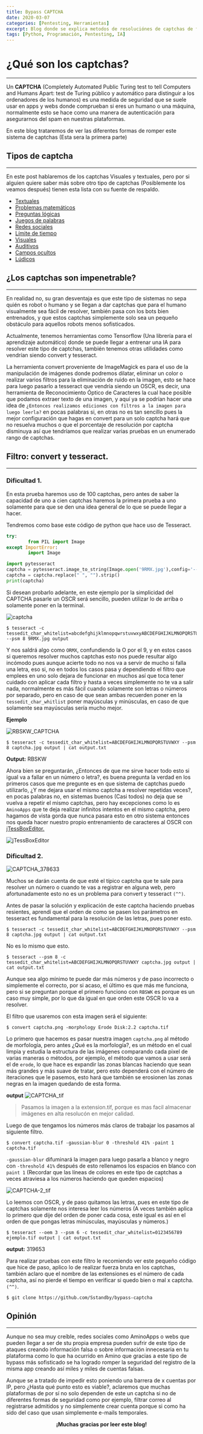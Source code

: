 ```yaml
---
title: Bypass CAPTCHA
date: 2020-03-07
categories: [Pentesting, Herramientas]
excerpt: Blog donde se explica metodos de resoluciónes de captchas de forma automatica
tags: [Python, Programación, Pentesting, IA]
---
```


# ¿Qué son los captchas?
----

Un **CAPTCHA** (Completely Automated Public Turing test to tell Computers and Humans Apart: test de Turing público y automático para distinguir a los ordenadores de los humanos) es una medida de seguridad que se suele usar en apps y webs donde comprueban si eres un humano o una máquina, normalmente esto se hace como una manera de autenticación para asegurarnos del spam en nuestras plataformas.

En este blog trataremos de ver las diferentes formas de romper este sistema de captchas (Esta sera la primera parte)

## Tipos de captcha 

---
 
En este post hablaremos de los captchas Visuales y textuales, pero por si alguien quiere saber más sobre otro tipo de captchas (Posiblemente los veamos después) tienen esta lista con su fuente de respaldo.
 
- [Textuales](https://ayudaleyprotecciondatos.es/2021/08/16/codigo-captcha/#Textuales "Textuales")
- [Problemas matemáticos](https://ayudaleyprotecciondatos.es/2021/08/16/codigo-captcha/#Problemas_matematicos "Problemas matemáticos")
- [Preguntas lógicas](https://ayudaleyprotecciondatos.es/2021/08/16/codigo-captcha/#Preguntas_logicas "Preguntas lógicas")
- [Juegos de palabras](https://ayudaleyprotecciondatos.es/2021/08/16/codigo-captcha/#Juegos_de_palabras "Juegos de palabras")
- [Redes sociales](https://ayudaleyprotecciondatos.es/2021/08/16/codigo-captcha/#Redes_sociales "Redes sociales")
- [Límite de tiempo](https://ayudaleyprotecciondatos.es/2021/08/16/codigo-captcha/#Limite_de_tiempo "Límite de tiempo") 
- [Visuales](https://ayudaleyprotecciondatos.es/2021/08/16/codigo-captcha/#Visuales "Visuales")
- [Auditivos](https://ayudaleyprotecciondatos.es/2021/08/16/codigo-captcha/#Auditivos "Auditivos")
- [Campos ocultos](https://ayudaleyprotecciondatos.es/2021/08/16/codigo-captcha/#Campos_ocultos "Campos ocultos") 
- [Lúdicos](https://ayudaleyprotecciondatos.es/2021/08/16/codigo-captcha/#Ludicos "Lúdicos")
 
## ¿Los captchas son impenetrable? 
--- 

En realidad no, su gran desventaja es que este tipo de sistemas no sepa quién es robot o humano y se llegan a dar captchas que para el humano visualmente sea fácil de resolver, también pasa con los bots bien entrenados, y que estos captchas simplemente solo sea un pequeño obstáculo para aquellos robots menos sofisticados. 

Actualmente, tenemos herramientas como Tensorflow (Una librería para el aprendizaje automático) donde se puede llegar a entrenar una IA para resolver este tipo de captchas, también tenemos otras utilidades como vendrían siendo convert y tesseract. 

La herramienta convert proveniente de ImageMagick es para el uso de la manipulación de imágenes donde podremos dilatar, eliminar un color o realizar varios filtros para la eliminación de ruido en la imagen, esto se hace para luego pasarlo a tesseract que vendría siendo un OSCR, es decir, una herramienta de Reconocimiento Óptico de Caracteres la cual hace posible que podamos extraer texto de una imagen, y aquí ya se podrían hacer una idea de `¿Entonces realizamos ediciones con filtros a la imagen para luego leerla?` en pocas palabras si, en otras no es tan sencillo pues la mejor configuración que hagas en convert para un solo captcha hará que no resuelva muchos o que el porcentaje de resolución por captcha disminuya así que tendríamos que realizar varias pruebas en un enumerado rango de captchas.

## Filtro: convert y tesseract. 

---

### Dificultad 1. 

En esta prueba haremos uso de 100 captchas, pero antes de saber la capacidad de uno a cien captchas haremos la primera prueba a uno solamente para que se den una idea general de lo que se puede llegar a hacer. 

Tendremos como base este código de python que hace uso de Tesseract.

```python
try:
        from PIL import Image
except ImportError:
        import Image

import pytesseract
captcha = pytesseract.image_to_string(Image.open('9RMX.jpg'),config='--psm 8 -c tessedit_char_whitelist=0123456789abcdfghijkmnlopqrsturstuvwxyz')
captcha = captcha.replace(" ", "").strip()
print(captcha)
```

Si desean probarlo adelante, en este ejemplo por la simplicidad del CAPTCHA pasarle un OSCR será sencillo, pueden utilizar lo de arriba o solamente poner en la terminal.

![captcha](/assets/img/post/29/9RMX.jpg)

```console
$ tesseract -c tessedit_char_whitelist=abcdefghijklmnopqwrstuvwxyABCDEFGHIJKLMNOPQRSTUVWXY1234567890 --psm 8 9RMX.jpg output
```

Y nos saldrá algo como `ORMX`, confundiendo la O por el 9, y en estos casos si queremos resolver muchos captchas esto nos puede resultar algo incómodo pues aunque acierte todo no nos va a servir de mucho si falla una letra, eso si, no en todos los casos pasa y dependiendo el filtro que emplees en uno solo dejara de funcionar en muchos así que toca tener cuidado con aplicar cada filtro y hasta a veces simplemente no te va a salir nada, normalmente es más fácil cuando solamente son letras o números por separado, pero en caso de que sean ambas recuerden poner en la `tessedit_char_whitlist` poner mayúsculas y minúsculas, en caso de que solamente sea mayúsculas sería mucho mejor.

**Ejemplo**

![RBSKW_CAPTCHA](/assets/img/post/29/RBSKW.jpg)

```console
$ tesseract -c tessedit_char_whitelist=ABCDEFGHIJKLMNOPQRSTUVWXY --psm 8 captcha.jpg output | cat output.txt 
```

**Output:** RBSKW

Ahora bien se preguntarán, ¿Entonces de que me sirve hacer todo esto si igual va a fallar en un número o letra?, es buena pregunta la verdad en los primeros casos que me pregunte es en que sistema de captchas puedo utilizarlo, ¿Y me dejara usar el mismo captcha a resolver repetidas veces?, en pocas palabras no, en sistemas buenos (Casi todos) no deja que se vuelva a repetir el mismo captchas, pero hay excepciones como lo es `AminoApps` que te deja realizar infinitos intentos en el mismo captcha, pero hagamos de vista gorda que nunca pasara esto en otro sistema entonces nos queda hacer nuestro propio entrenamiento de caracteres al OSCR con [jTessBoxEditor.](http://vietocr.sourceforge.net/training.html)

![jTessBoxEditor](/assets/img/post/29/jTessBoxEditor.png)

### Dificultad 2.

![CAPTCHA_378633](/assets/img/post/29/378633.png)

Muchos se darán cuenta de que esté el típico captcha que te sale para resolver un número o cuando te vas a registrar en alguna web, pero afortunadamente esto no es un problema para convert y tesseract `(^^)`.

Antes de pasar la solución y explicación de este captcha haciendo pruebas resientes, aprendí que el orden de como se pasen los parámetros en tesseract es fundamental para la resolución de las letras, pues poner esto.

```console
$ tesseract -c tessedit_char_whitelist=ABCDEFGHIJKLMNOPQRSTUVWXY --psm 8 captcha.jpg output | cat output.txt 
```

No es lo mismo que esto.

```console
$ tesseract --psm 8 -c tessedit_char_whitelist=ABCDEFGHIJKLMNOPQRSTUVWXY captcha.jpg output | cat output.txt 
```

Aunque sea algo mínimo te puede dar más números y de paso incorrecto o simplemente el correcto, por si acaso, el último es que más me funciona, pero si se preguntan porque el primero funciono con `RBSWK` es porque es un caso muy simple, por lo que da igual en que orden este OSCR lo va a resolver.

El filtro que usaremos con esta imagen será el siguiente:

```console
$ convert captcha.png -morphology Erode Disk:2.2 captcha.tif   
```

Lo primero que hacemos es pasar nuestra imagen `captcha.png` al método de morfología, pero antes ¿Qué es la morfología?, es un método en el cual limpia y estudia la estructura de las imágenes comparando cada pixel de varias maneras o métodos, por ejemplo, el método que vamos a usar será el de `erode`, lo que hace es expandir las zonas blancas haciendo que sean más grandes y más suave de tratar, pero esto dependerá con el número de iteraciones que le pasemos, esto hará que también se erosionen las zonas negras en la imagen quedando de esta forma.

**output**
![CAPTCHA_tif](/assets/img/post/29/captcha-1.png)

> Pasamos la imagen a la extension.tif, porque es mas facil almacenar imágenes en alta resolucón en mejor calidad.

Luego de que tengamos los números más claros de trabajar los pasamos al siguiente filtro.

```console
$ convert captcha.tif -gaussian-blur 0 -threshold 41% -paint 1 captcha.tif
```

`-gaussian-blur` difuminará la imagen para luego pasarla a blanco y negro con `-threshold 41%` después de esto rellenamos los espacios en blanco con `paint 1` (Recordar que las líneas de colores en este tipo de captchas a veces atraviesa a los números haciendo que queden espacios)

![CAPTCHA-2_tif](/assets/img/post/29/captcha-2.png)

Lo leemos con OSCR, y de paso quitamos las letras, pues en este tipo de captchas solamente nos interesa leer los números (A veces también aplica lo primero que dije del orden de poner cada cosa, este igual es así en el orden de que pongas letras minúsculas, mayúsculas y números.)

```console
$ tesseract --oem 3 --psm 6 -c tessedit_char_whitelist=0123456789 ejemplo.tif output | cat output.txt
```

**output:** 319653

Para realizar pruebas con este filtro le recomiendo ver este pequeño código que hice de paso, aplico lo de realizar fuerza bruta en los captchas, también aclaro que el nombre de las extensiones es el número de cada captcha, así no pierde el tiempo en verificar si quedo bien o mal x captcha. `(^^)`.

```console
$ git clone https://github.com/Sstandby/bypass-captcha
```

## Opinión
----

Aunque no sea muy creíble, redes sociales como AminoApps o webs que pueden llegar a ser de stu propia empresa pueden sufrir de este tipo de ataques creando información falsa o sobre información innecesaria en tu plataforma como lo que ha ocurrido en Amino que gracias a este tipo de bypass más sofisticado se ha logrado romper la seguridad del registro de la misma app creando así miles y miles de cuentas falsas. 

Aunque se a tratado de impedir esto poniendo una barrera de x cuentas por IP, pero ¿Hasta qué punto esto es viable?, aclaremos que muchas plataformas de por sí no solo dependen de este un captcha si no de diferentes formas de seguridad como por ejemplo, filtrar correo al registrarse admitidos y no simplemente crear cuenta porque si como ha sido del caso que usan simplemente e-mails temporales.

**<center>¡Muchas gracias por leer este blog!</center>**
